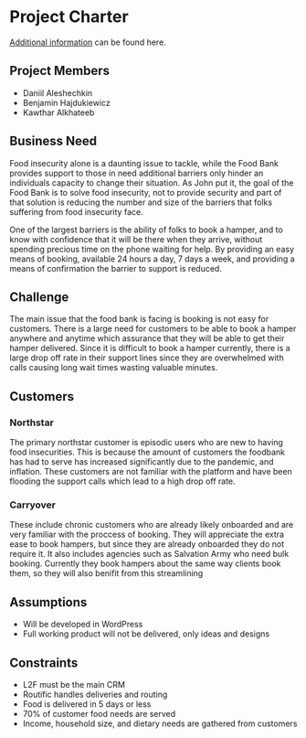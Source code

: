 # Project Charter
[Additional information](AboutRFB.md) can be found here.

## Project Members
* Daniil Aleshechkin
* Benjamin Hajdukiewicz
* Kawthar Alkhateeb

## Business Need
Food insecurity alone is a daunting issue to tackle, while the Food Bank provides support to those in need additional barriers only hinder an individuals capacity to change their situation. As John put it, the goal of the Food Bank is to solve food insecurity, not to provide security and part of that solution is reducing the number and size of the barriers that folks suffering from food insecurity face.

One of the largest barriers is the ability of folks to book a hamper, and to know with confidence that it will be there when they arrive, without spending precious time on the phone waiting for help. By providing an easy means of booking, available 24 hours a day, 7 days a week, and providing a means of confirmation the barrier to support is reduced.

## Challenge
The main issue that the food bank is facing is booking is not easy for customers. There is a large need for customers to be able to book a hamper anywhere and anytime which assurance that they will be able to get their hamper delivered. Since it is difficult to book a hamper currently, there is a large drop off rate in their support lines since they are overwhelmed with calls causing long wait times wasting valuable minutes.

## Customers

### Northstar
The primary northstar customer is episodic users who are new to having food insecurities. This is because the amount of customers the foodbank has had to serve has increased significantly due to the pandemic, and inflation. These customers are not familiar with the platform and have been flooding the support calls which lead to a high drop off rate.

### Carryover
These include chronic customers who are already likely onboarded and are very familiar with the proccess of booking. They will appreciate the extra ease to book hampers, but since they are already onboarded they do not require it. It also includes agencies such as Salvation Army who need bulk booking. Currently they book hampers about the same way clients book them, so they will also benifit from this streamlining

## Assumptions
* Will be developed in WordPress
* Full working product will not be delivered, only ideas and designs

## Constraints
* L2F must be the main CRM
* Routific handles deliveries and routing
* Food is delivered in 5 days or less
* 70% of customer food needs are served
* Income, household size, and dietary needs are gathered from customers
